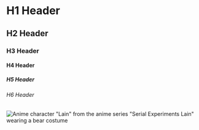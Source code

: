 # H1 Header
## H2 Header
### H3 Header
#### H4 Header
##### H5 Header
###### H6 Header

![Anime character "Lain" from the anime series "Serial Experiments Lain" wearing a bear costume](https://i.postimg.cc/kg3L6mFd/lain-on-bed-wearing-bear-costume.jpg)
